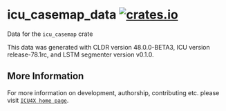 # icu_casemap_data [![crates.io](https://img.shields.io/crates/v/icu_casemap_data)](https://crates.io/crates/icu_casemap_data)

<!-- cargo-rdme start -->

Data for the `icu_casemap` crate

This data was generated with CLDR version 48.0.0-BETA3, ICU version release-78.1rc, and
LSTM segmenter version v0.1.0.

<!-- cargo-rdme end -->

## More Information

For more information on development, authorship, contributing etc. please visit [`ICU4X home page`](https://github.com/unicode-org/icu4x).
